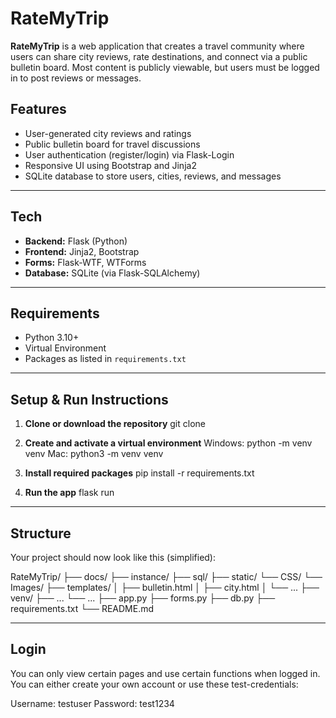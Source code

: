 # RateMyTrip 

**RateMyTrip** is a web application that creates a travel community where users can share city reviews, rate destinations, and connect via a public bulletin board. Most content is publicly viewable, but users must be logged in to post reviews or messages.

## Features

- User-generated city reviews and ratings
- Public bulletin board for travel discussions
- User authentication (register/login) via Flask-Login
- Responsive UI using Bootstrap and Jinja2
- SQLite database to store users, cities, reviews, and messages

---

## Tech 

- **Backend:** Flask (Python)
- **Frontend:** Jinja2, Bootstrap
- **Forms:** Flask-WTF, WTForms
- **Database:** SQLite (via Flask-SQLAlchemy)

---

## Requirements

- Python 3.10+
- Virtual Environment
- Packages as listed in `requirements.txt`

---

## Setup & Run Instructions

1. **Clone or download the repository**
   git clone <repo-url>


2. **Create and activate a virtual environment**
   Windows: python -m venv venv
   Mac: python3 -m venv venv
   
3. **Install required packages**
   pip install -r requirements.txt

4. **Run the app**
   flask run

---

## Structure

Your project should now look like this (simplified):

RateMyTrip/
├── docs/
├── instance/
├── sql/
├── static/
    └── CSS/
    └── Images/
├── templates/
│   ├── bulletin.html
│   ├── city.html
│   └── ...
├── venv/
    ├── ...
    └── ...
├── app.py
├── forms.py
├── db.py
├── requirements.txt
└── README.md

---

## Login

You can only view certain pages and use certain functions when logged in. You can either create your own account or use these test-credentials:

Username: testuser
Password: test1234

